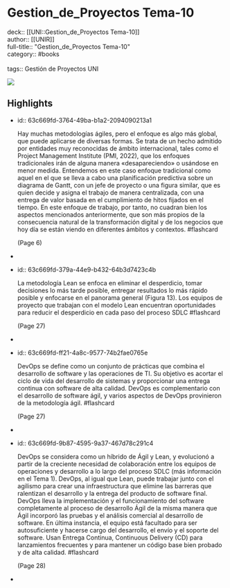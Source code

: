 # Gestion_de_Proyectos Tema-10

deck:: [[UNI::Gestion_de_Proyectos Tema-10]]\
author:: [[UNIR]]\
full-title:: "Gestion_de_Proyectos Tema-10"\
category:: #books\
\
tags:: Gestión de Proyectos UNI  

![](https://readwise-assets.s3.amazonaws.com/media/uploaded_book_covers/profile_22942/ba5e15e3-96c5-47f9-8eea-66fdf20c208b.jpg)
## Highlights
- id:: 63c669fd-3764-49ba-b1a2-2094090213a1
  
  Hay muchas metodologías ágiles, pero el enfoque es algo más global, que puede aplicarse de diversas formas. Se trata de un hecho admitido por entidades muy reconocidas de ámbito internacional, tales como el Project Management Institute (PMI, 2022), que los enfoques tradicionales irán de alguna manera «desapareciendo» o usándose en menor medida. Entendemos en este caso enfoque tradicional como aquel en el que se lleva a cabo una planificación predictiva sobre un diagrama de Gantt, con un jefe de proyecto o una figura similar, que es quien decide y asigna el trabajo de manera centralizada, con una entrega de valor basada en el cumplimiento de hitos fijados en el tiempo. En este enfoque de trabajo, por tanto, no cuadran bien los aspectos mencionados anteriormente, que son más propios de la consecuencia natural de la transformación digital y de los negocios que hoy día se están viendo en diferentes ámbitos y contextos. #flashcard 
  
  
     (Page 6)
-
- id:: 63c669fd-379a-44e9-b432-64b3d7423c4b
  
  La metodología Lean se enfoca en eliminar el desperdicio, tomar decisiones lo más tarde posible, entregar resultados lo más rápido posible y enfocarse en el panorama general (Figura 13). Los equipos de proyecto que trabajan con el modelo Lean encuentran oportunidades para reducir el desperdicio en cada paso del proceso SDLC #flashcard 
  
  
     (Page 27)
-
- id:: 63c669fd-ff21-4a8c-9577-74b2fae0765e
  
  DevOps se define como un conjunto de prácticas que combina el desarrollo de software y las operaciones de TI. Su objetivo es acortar el ciclo de vida del desarrollo de sistemas y proporcionar una entrega continua con software de alta calidad. DevOps es complementario con el desarrollo de software ágil, y varios aspectos de DevOps provinieron de la metodología ágil. #flashcard 
  
  
     (Page 27)
-
- id:: 63c669fd-9b87-4595-9a37-467d78c291c4
  
  DevOps se considera como un híbrido de Ágil y Lean, y evolucionó a partir de la creciente necesidad de colaboración entre los equipos de operaciones y desarrollo a lo largo del proceso SDLC (más información en el Tema 1). DevOps, al igual que Lean, puede trabajar junto con el agilismo para crear una infraestructura que elimine las barreras que ralentizan el desarrollo y la entrega del producto de software final. DevOps lleva la implementación y el funcionamiento del software completamente al proceso de desarrollo Ágil de la misma manera que Ágil incorporó las pruebas y el análisis comercial al desarrollo de software. En última instancia, el equipo está facultado para ser autosuficiente y hacerse cargo del desarrollo, el envío y el soporte del software. Usan Entrega Continua, Continuous Delivery (CD) para lanzamientos frecuentes y para mantener un código base bien probado y de alta calidad. #flashcard 
  
  
     (Page 28)
-